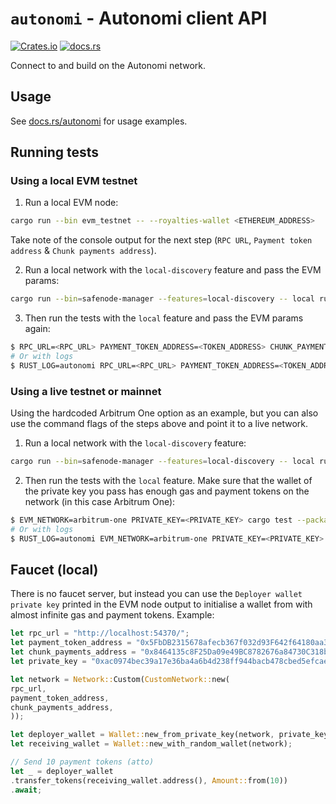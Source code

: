 # `autonomi` - Autonomi client API

[![Crates.io](https://img.shields.io/crates/v/autonomi.svg)](https://crates.io/crates/autonomi)
[![docs.rs](https://img.shields.io/badge/api-rustdoc-blue.svg)](https://docs.rs/autonomi)

Connect to and build on the Autonomi network.

## Usage

See [docs.rs/autonomi](https://docs.rs/autonomi) for usage examples.

## Running tests

### Using a local EVM testnet

1. Run a local EVM node:

```sh
cargo run --bin evm_testnet -- --royalties-wallet <ETHEREUM_ADDRESS>
```

Take note of the console output for the next step (`RPC URL`, `Payment token address` & `Chunk payments address`).

2. Run a local network with the `local-discovery` feature and pass the EVM params:

```sh
cargo run --bin=safenode-manager --features=local-discovery -- local run --build --clean --rewards-address <ETHEREUM_ADDRESS> evm-custom --rpc-url <RPC_URL> --payment-token-address <TOKEN_ADDRESS> --chunk-payments-address <CONTRACT_ADDRESS>
```

3. Then run the tests with the `local` feature and pass the EVM params again:

```sh
$ RPC_URL=<RPC_URL> PAYMENT_TOKEN_ADDRESS=<TOKEN_ADDRESS> CHUNK_PAYMENTS_ADDRESS=<CONTRACT_ADDRESS> cargo test --package=autonomi --features=local
# Or with logs
$ RUST_LOG=autonomi RPC_URL=<RPC_URL> PAYMENT_TOKEN_ADDRESS=<TOKEN_ADDRESS> CHUNK_PAYMENTS_ADDRESS=<CONTRACT_ADDRESS> cargo test --package=autonomi --features=local -- --nocapture
```

### Using a live testnet or mainnet

Using the hardcoded Arbitrum One option as an example, but you can also use the command flags of the steps above and
point it to a live network.

1. Run a local network with the `local-discovery` feature:

```sh
cargo run --bin=safenode-manager --features=local-discovery -- local run --build --clean --rewards-address <ETHEREUM_ADDRESS> evm-arbitrum-one
```

2. Then run the tests with the `local` feature. Make sure that the wallet of the private key you pass has enough gas and
   payment tokens on the network (in this case Arbitrum One):

```sh
$ EVM_NETWORK=arbitrum-one PRIVATE_KEY=<PRIVATE_KEY> cargo test --package=autonomi --features=local
# Or with logs
$ RUST_LOG=autonomi EVM_NETWORK=arbitrum-one PRIVATE_KEY=<PRIVATE_KEY> cargo test --package=autonomi --features=local -- --nocapture
```

## Faucet (local)

There is no faucet server, but instead you can use the `Deployer wallet private key` printed in the EVM node output to
initialise a wallet from with almost infinite gas and payment tokens. Example:

```rust
let rpc_url = "http://localhost:54370/";
let payment_token_address = "0x5FbDB2315678afecb367f032d93F642f64180aa3";
let chunk_payments_address = "0x8464135c8F25Da09e49BC8782676a84730C318bC";
let private_key = "0xac0974bec39a17e36ba4a6b4d238ff944bacb478cbed5efcae784d7bf4f2ff80";

let network = Network::Custom(CustomNetwork::new(
rpc_url,
payment_token_address,
chunk_payments_address,
));

let deployer_wallet = Wallet::new_from_private_key(network, private_key).unwrap();
let receiving_wallet = Wallet::new_with_random_wallet(network);

// Send 10 payment tokens (atto)
let _ = deployer_wallet
.transfer_tokens(receiving_wallet.address(), Amount::from(10))
.await;
```


